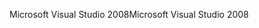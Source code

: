 <span data-ttu-id="b7bf5-101">Microsoft Visual Studio 2008</span><span class="sxs-lookup"><span data-stu-id="b7bf5-101">Microsoft Visual Studio 2008</span></span>
